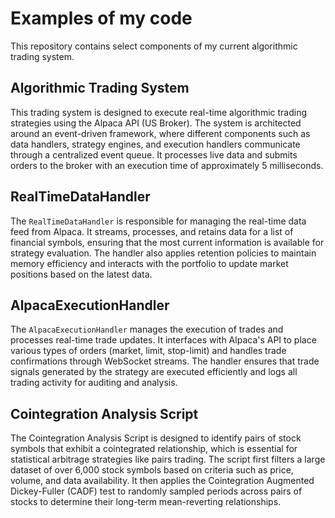 # Examples of my code

This repository contains select components of my current algorithmic trading system.

## Algorithmic Trading System

This trading system is designed to execute real-time algorithmic trading strategies using the Alpaca API (US Broker). The system is architected around an event-driven framework, where different components such as data handlers, strategy engines, and execution handlers communicate through a centralized event queue. It processes live data and submits orders to the broker with an execution time of approximately 5 milliseconds.

## RealTimeDataHandler

The `RealTimeDataHandler` is responsible for managing the real-time data feed from Alpaca. It streams, processes, and retains data for a list of financial symbols, ensuring that the most current information is available for strategy evaluation. The handler also applies retention policies to maintain memory efficiency and interacts with the portfolio to update market positions based on the latest data.

## AlpacaExecutionHandler

The `AlpacaExecutionHandler` manages the execution of trades and processes real-time trade updates. It interfaces with Alpaca's API to place various types of orders (market, limit, stop-limit) and handles trade confirmations through WebSocket streams. The handler ensures that trade signals generated by the strategy are executed efficiently and logs all trading activity for auditing and analysis.

## Cointegration Analysis Script

The Cointegration Analysis Script is designed to identify pairs of stock symbols that exhibit a cointegrated relationship, which is essential for statistical arbitrage strategies like pairs trading. The script first filters a large dataset of over 6,000 stock symbols based on criteria such as price, volume, and data availability. It then applies the Cointegration Augmented Dickey-Fuller (CADF) test to randomly sampled periods across pairs of stocks to determine their long-term mean-reverting relationships.

